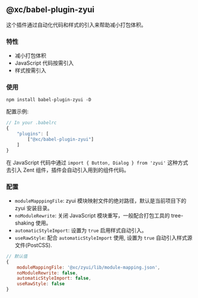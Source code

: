 ## @xc/babel-plugin-zyui

这个插件通过自动化代码和样式的引入来帮助减小打包体积。

### 特性

- 减小打包体积
- JavaScript 代码按需引入
- 样式按需引入

### 使用

`npm install babel-plugin-zyui -D`

配置示例:

```js
// In your .babelrc
{
	"plugins": [
		["@xc/babel-plugin-zyui"]
	]
}
```

在 JavaScript 代码中通过 `import { Button, Dialog } from 'zyui'` 这种方式去引入 Zent 组件，插件会自动引入用到的组件代码。

### 配置

- `moduleMapppingFile`: zyui 模块映射文件的绝对路径，默认是当前项目下的 zyui 安装目录。
- `noModuleRewrite`: 关闭 JavaScript 模块重写，一般配合打包工具的 tree-shaking 使用。 
- `automaticStyleImport`: 设置为 `true` 启用样式自动引入。
- `useRawStyle`: 配合 `automaticStyleImport` 使用, 设置为 `true` 自动引入样式源文件(PostCSS).

```js
// 默认值
{
	moduleMappingFile: '@xc/zyui/lib/module-mapping.json',
	noModuleRewrite: false,
	automaticStyleImport: false,
	useRawStyle: false
}
```
